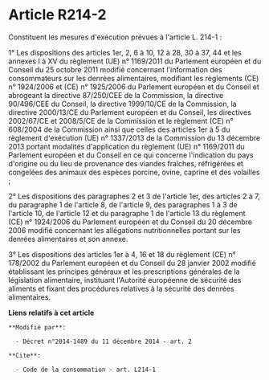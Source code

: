 # Article R214-2

Constituent les mesures d'exécution prévues à l'article L. 214-1 : 

1° Les dispositions des articles 1er, 2, 6 à 10, 12 à 28, 30 à 37, 44 et les annexes I à XV du règlement (UE) n° 1169/2011 du
Parlement européen et du Conseil du 25 octobre 2011 modifié concernant l'information des consommateurs sur les denrées
alimentaires, modifiant les règlements (CE) n° 1924/2006 et (CE) n° 1925/2006 du Parlement européen et du Conseil et
abrogeant la directive 87/250/CEE de la Commission, la directive 90/496/CEE du Conseil, la directive 1999/10/CE de la
Commission, la directive 2000/13/CE du Parlement européen et du Conseil, les directives 2002/67/CE et 2008/5/CE de la
Commission et le règlement (CE) n° 608/2004 de la Commission ainsi que celles des articles 1er à 5 du règlement d'exécution
(UE) n° 1337/2013 de la Commission du 13 décembre 2013 portant modalités d'application du règlement (UE) n° 1169/2011 du
Parlement européen et du Conseil en ce qui concerne l'indication du pays d'origine ou du lieu de provenance des viandes
fraîches, réfrigérées et congelées des animaux des espèces porcine, ovine, caprine et des volailles ;

2° Les dispositions des paragraphes 2 et 3 de l'article 1er, des articles 2 à 7, du paragraphe 1 de l'article 8, de l'article
9, des paragraphes 1 à 3 de l'article 10, de l'article 12 et du paragraphe 1 de l'article 13 du règlement (CE) n° 1924/2006
du Parlement européen et du Conseil du 20 décembre 2006 modifié concernant les allégations nutritionnelles portant sur les
denrées alimentaires et son annexe. 

3° Les dispositions des articles 1er à 4, 16 et 18 du règlement (CE) n° 178/2002 du Parlement européen et du Conseil du 28
janvier 2002 modifié établissant les principes généraux et les prescriptions générales de la législation alimentaire,
instituant l'Autorité européenne de sécurité des aliments et fixant des procédures relatives à la sécurité des denrées
alimentaires.

**Liens relatifs à cet article**

	**Modifié par**:

	  - Décret n°2014-1489 du 11 décembre 2014 - art. 2

	**Cite**:

	  - Code de la consommation - art. L214-1
